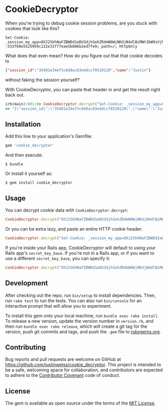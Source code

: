 # CookieDecryptor

When you're trying to debug cookie session problems, are you stuck with cookies that look like this?

```
Set-Cookie: _session_my_app=OXJ2SkhNaFZBWDd1eDU3djhSekZRdmN6WjNKUjN4dlBiMWt3bW9sVjM0OERIZ3lPUmV1UFB2MmlySzI0OXJtbTRDdmI3TGd0S3AvMVNjdTlueEo1Y05zMnE3NTdsMVVmWWFVSXA5NVFOT0U9LS1tM21SL2tIMGhxYjFEWjZjb2Y3ZWlnPT0%3D--533f89e5525959c122e31ff7eae5b886b2ed7fe9; path=/; HttpOnly
```

What does that even mean? How do you figure out that that cookie decodes to 

```json
{"session_id":"35481e34ef3c0d0ac83e4dccf8520120","name":"Justin"}
```

without faking the session yourself?

With CookieDecryptor, you can paste that header in and get the result right back out.

```ruby
irb(main):001:0> CookieDecryptor.decrypt("Set-Cookie: _session_my_app=OXJ2SkhNaFZBWDd1eDU3djhSekZRdmN6WjNKUjN4dlBiMWt3bW9sVjM0OERIZ3lPUmV1UFB2MmlySzI0OXJtbTRDdmI3TGd0S3AvMVNjdTlueEo1Y05zMnE3NTdsMVVmWWFVSXA5NVFOT0U9LS1tM21SL2tIMGhxYjFEWjZjb2Y3ZWlnPT0%3D--533f89e5525959c122e31ff7eae5b886b2ed7fe9; path=/; HttpOnly")
=> "{\"session_id\":\"35481e34ef3c0d0ac83e4dccf8520120\",\"name\":\"Justin\"}"
```

## Installation

Add this line to your application's Gemfile:

```ruby
gem 'cookie_decryptor'
```

And then execute:

    $ bundle

Or install it yourself as:

    $ gem install cookie_decryptor

## Usage

You can decrypt cookie data with `CookieDecryptor.decrypt`:

```ruby
CookieDecryptor.decrypt("OXJ2SkhNaFZBWDd1eDU3djhSekZRdmN6WjNKUjN4dlBiMWt3bW9sVjM0OERIZ3lPUmV1UFB2MmlySzI0OXJtbTRDdmI3TGd0S3AvMVNjdTlueEo1Y05zMnE3NTdsMVVmWWFVSXA5NVFOT0U9LS1tM21SL2tIMGhxYjFEWjZjb2Y3ZWlnPT0%3D--533f89e5525959c122e31ff7eae5b886b2ed7fe9")
```

Or you can be extra lazy, and paste an entire HTTP cookie header:

```ruby
CookieDecryptor.decrypt("Set-Cookie: _session_my_app=OXJ2SkhNaFZBWDd1eDU3djhSekZRdmN6WjNKUjN4dlBiMWt3bW9sVjM0OERIZ3lPUmV1UFB2MmlySzI0OXJtbTRDdmI3TGd0S3AvMVNjdTlueEo1Y05zMnE3NTdsMVVmWWFVSXA5NVFOT0U9LS1tM21SL2tIMGhxYjFEWjZjb2Y3ZWlnPT0%3D--533f89e5525959c122e31ff7eae5b886b2ed7fe9; path=/; HttpOnly")
```

If you're inside your Rails app, CookieDecryptor will default to using your Rails app's `secret_key_base`. If you're not in a Rails app, or if you want to use a different `secret_key_base`, you can specify it: 

```ruby
CookieDecryptor.decrypt("OXJ2SkhNaFZBWDd1eDU3djhSekZRdmN6WjNKUjN4dlBiMWt3bW9sVjM0OERIZ3lPUmV1UFB2MmlySzI0OXJtbTRDdmI3TGd0S3AvMVNjdTlueEo1Y05zMnE3NTdsMVVmWWFVSXA5NVFOT0U9LS1tM21SL2tIMGhxYjFEWjZjb2Y3ZWlnPT0%3D--533f89e5525959c122e31ff7eae5b886b2ed7fe9", secret_key_base: "1c81d82d9be8b21667f16b254da480cbbd0fd9fdf856ea88a285479e1bec9860cb3fdda0b214a25e34b16d83929ae87ec846648c7ef5cef35121f029c341ad7b")
```

## Development

After checking out the repo, run `bin/setup` to install dependencies. Then, run `rake test` to run the tests. You can also run `bin/console` for an interactive prompt that will allow you to experiment.

To install this gem onto your local machine, run `bundle exec rake install`. To release a new version, update the version number in `version.rb`, and then run `bundle exec rake release`, which will create a git tag for the version, push git commits and tags, and push the `.gem` file to [rubygems.org](https://rubygems.org).

## Contributing

Bug reports and pull requests are welcome on GitHub at https://github.com/justinweiss/cookie_decryptor. This project is intended to be a safe, welcoming space for collaboration, and contributors are expected to adhere to the [Contributor Covenant](http://contributor-covenant.org) code of conduct.


## License

The gem is available as open source under the terms of the [MIT License](http://opensource.org/licenses/MIT).

